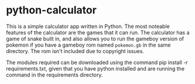 # python-calculator
This is a simple calculator app written in Python. The most noteable features of the calculator are the games that it can run. The calculator has a game of snake built in, and also allows you to run the gameboy version of pokemon if you have a gameboy rom named `pokemon.gb` in the same directory. The rom isn't included due to copyright issues.

The modules required can be downloaded using the command pip install -r requirements.txt, given that you have python installed and are running the command in the requirements directory.
